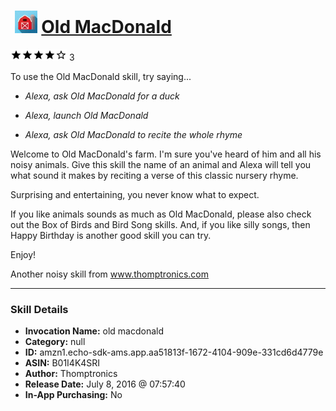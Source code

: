 # &nbsp;<img src="skill_icon" alt="Old MacDonald icon" width="36"> [Old MacDonald](http://alexa.amazon.com/#skills/amzn1.echo-sdk-ams.app.aa51813f-1672-4104-909e-331cd6d4779e)
![4 stars](../../images/ic_star_black_18dp_1x.png)![4 stars](../../images/ic_star_black_18dp_1x.png)![4 stars](../../images/ic_star_black_18dp_1x.png)![4 stars](../../images/ic_star_black_18dp_1x.png)![4 stars](../../images/ic_star_border_black_18dp_1x.png) 3

To use the Old MacDonald skill, try saying...

* *Alexa, ask Old MacDonald for a duck*

* *Alexa, launch Old MacDonald*

* *Alexa, ask Old MacDonald to recite the whole rhyme*

Welcome to Old MacDonald's farm.  I'm sure you've heard of him and all his noisy animals.  Give this skill the name of an animal and Alexa will tell you what sound it makes by reciting a verse of this classic nursery rhyme.

Surprising and entertaining, you never know what to expect.

If you like animals sounds as much as Old MacDonald, please also check out the Box of Birds and Bird Song skills.  And, if you like silly songs, then Happy Birthday is another good skill you can try.

Enjoy!

Another noisy skill from www.thomptronics.com

***

### Skill Details

* **Invocation Name:** old macdonald
* **Category:** null
* **ID:** amzn1.echo-sdk-ams.app.aa51813f-1672-4104-909e-331cd6d4779e
* **ASIN:** B01I4K4SRI
* **Author:** Thomptronics
* **Release Date:** July 8, 2016 @ 07:57:40
* **In-App Purchasing:** No
